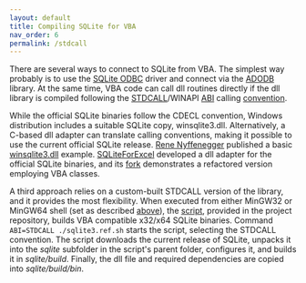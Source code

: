 ```yaml
---
layout: default
title: Compiling SQLite for VBA
nav_order: 6
permalink: /stdcall
---
```


There are several ways to connect to SQLite from VBA. The simplest way probably is to use the [SQLite ODBC][] driver and connect via the [ADODB][] library. At the same time, VBA code can call dll routines directly if the dll library is compiled following the [STDCALL][]/WINAPI [ABI][] calling [convention][calling convention].

While the official SQLite binaries follow the CDECL convention, Windows distribution includes a suitable SQLite copy, winsqlite3.dll. Alternatively, a C-based dll adapter can translate calling conventions, making it possible to use the current official SQLite release. [Rene Nyffenegger][] published a basic [winsqlite3.dll][] example. [SQLiteForExcel][] developed a dll adapter for the official SQLite binaries, and its [fork][cSQLiteForExcel] demonstrates a refactored version employing VBA classes.

A third approach relies on a custom-built STDCALL version of the library, and it provides the most flexibility. When executed from either MinGW32 or MinGW64 shell (set as described [above][MinGW]), the [script][SQLite script], provided in the project repository, builds VBA compatible x32/x64 SQLite binaries. Command `ABI=STDCALL ./sqlite3.ref.sh` starts the script, selecting the STDCALL convention. The script downloads the current release of SQLite, unpacks it into the *sqlite* subfolder in the script\'s parent folder, configures it, and builds it in *sqlite/build*. Finally, the dll file and required dependencies are copied into *sqlite/build/bin*.



<!-- References -->


[SQLite ODBC]: http://www.ch-werner.de/sqliteodbc/
[ADODB]: https://docs.microsoft.com/en-us/sql/ado/microsoft-activex-data-objects-ado
[STDCALL]: https://docs.microsoft.com/en-us/cpp/cpp/argument-passing-and-naming-conventions
[ABI]: https://en.wikipedia.org/wiki/Application_binary_interface
[calling convention]: https://en.wikipedia.org/wiki/X86_calling_conventions
[Rene Nyffenegger]: https://renenyffenegger.ch/notes/development/databases/SQLite/VBA/index
[winsqlite3.dll]: https://github.com/ReneNyffenegger/winsqlite3.dll-4-VBA
[SQLiteForExcel]: https://github.com/govert/SQLiteForExcel
[cSQLiteForExcel]: https://github.com/b-gonzalez/SQLiteForExcel
[MinGW]: https://pchemguy.github.io/SQLite-ICU-MinGW/devenv
[SQLite script]: https://github.com/pchemguy/SQLite-ICU-MinGW/blob/master/MinGW/Proxy/sqlite3.ref.sh
